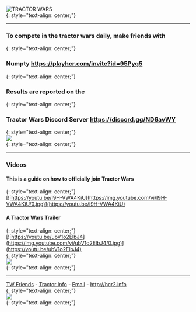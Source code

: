  ![TRACTOR WARS](https://media.discordapp.net/attachments/783423393797767189/817763628857688124/TW-logo5.png?width=559&height=559)  
 {: style="text-align: center;"}
 
***

### **To compete in the tractor wars daily, make friends with**  
{: style="text-align: center;"}  
### Numpty <https://playhcr.com/invite?id=95Pyg5>   
{: style="text-align: center;"}  
### **Results are reported on the**    
{: style="text-align: center;"}  
### Tractor Wars Discord Server <https://discord.gg/ND6avWY>   
{: style="text-align: center;"}  
[![](https://media.discordapp.net/attachments/716010700656607312/837037633422098542/Presentation1.gif)](https://sketchfab.com/3d-models/hcr2-tractor-de8ebfc9e3704da5bf60a2c242584e80)  
{: style="text-align: center;"}  

***
### Videos  
#### **This is a guide on how to officially join Tractor Wars**  
{: style="text-align: center;"}  
[![https://youtu.be/I9H-VWA4KiU](https://img.youtube.com/vi/I9H-VWA4KiU/0.jpg)](https://youtu.be/I9H-VWA4KiU)  
#### **A Tractor Wars Trailer**  
{: style="text-align: center;"}  
[![https://youtu.be/ubV1o2ElbJ4](https://img.youtube.com/vi/ubV1o2ElbJ4/0.jpg)](https://youtu.be/ubV1o2ElbJ4)  
{: style="text-align: center;"}  
![](https://cdn.discordapp.com/attachments/813824578077196338/815238695656489020/bundleimage_tractor.png)  
{: style="text-align: center;"}  

***

 [TW Friends](http://TWfriends.hcr2.info) - [Tractor Info](http://tractor.hcr2.info) - [Email](mailto:dadahcr2@gmail.com) - <http://hcr2.info>    
{: style="text-align: center;"}  
![](https://media.discordapp.net/attachments/806343355264401478/841864986590576660/2A8C00CC-70A7-4510-8847-09C3360CA512.png?width=100&height=100)  
{: style="text-align: center;"}  
